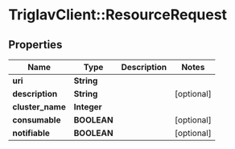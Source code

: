 # TriglavClient::ResourceRequest

## Properties
Name | Type | Description | Notes
------------ | ------------- | ------------- | -------------
**uri** | **String** |  | 
**description** | **String** |  | [optional] 
**cluster_name** | **Integer** |  | 
**consumable** | **BOOLEAN** |  | [optional] 
**notifiable** | **BOOLEAN** |  | [optional] 


